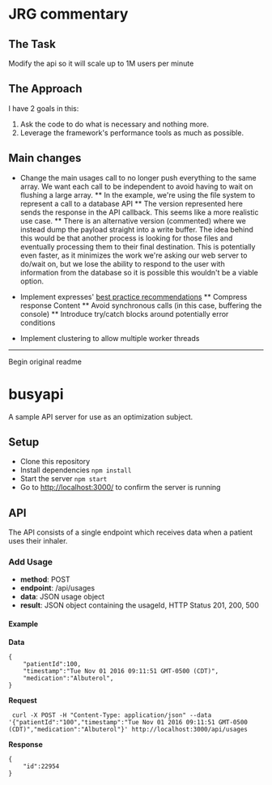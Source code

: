 # JRG commentary

## The Task

Modify the api so it will scale up to 1M users per minute

## The Approach

I have 2 goals in this:

1. Ask the code to do what is necessary and nothing more.
2. Leverage the framework's performance tools as much as possible.

## Main changes

  * Change the main usages call to no longer push everything to the same array.  We want each call to be independent to avoid having to wait on flushing a large array.
    ** In the example, we're using the file system to represent a call to a database API
    ** The version represented here sends the response in the API callback.  This seems like a more realistic use case.
    ** There is an alternative version (commented) where we instead dump the payload straight into a write buffer.  The idea behind this would be that another process is looking for those files and eventually processing them to their final destination.  This is potentially even faster, as it minimizes the work we're asking our web server to do/wait on, but we lose the ability to respond to the user with information from the database so it is possible this wouldn't be a viable option.

  * Implement expresses' [best practice recommendations](https://expressjs.com/en/advanced/best-practice-performance.html)
    ** Compress response Content
    ** Avoid synchronous calls (in this case, buffering the console)
    ** Introduce try/catch blocks around potentially error conditions

  * Implement clustering to allow multiple worker threads

---
Begin original readme

# busyapi

A sample API server for use as an optimization subject.

## Setup

  *  Clone this repository
  *  Install dependencies `npm install`
  *  Start the server `npm start`
  *  Go to [http://localhost:3000/](http://localhost:3000/) to confirm the server is running

## API

The API consists of a single endpoint which receives data when a patient uses their inhaler.

### Add Usage

  *  **method**: POST
  *  **endpoint**: /api/usages
  *  **data**: JSON usage object
  *  **result**: JSON object containing the usageId, HTTP Status 201, 200, 500

#### Example

**Data**
````
{
    "patientId":100,
    "timestamp":"Tue Nov 01 2016 09:11:51 GMT-0500 (CDT)",
    "medication":"Albuterol",
}
````

**Request**

     curl -X POST -H "Content-Type: application/json" --data '{"patientId":"100","timestamp":"Tue Nov 01 2016 09:11:51 GMT-0500 (CDT)","medication":"Albuterol"}' http://localhost:3000/api/usages

**Response**
````
{
    "id":22954
}
````
